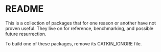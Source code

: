 # README #

This is a collection of packages that for one reason or another have not proven useful. They live on for reference, benchmarking, and possible future resurrection.

To build one of these packages, remove its CATKIN\_IGNORE file.
